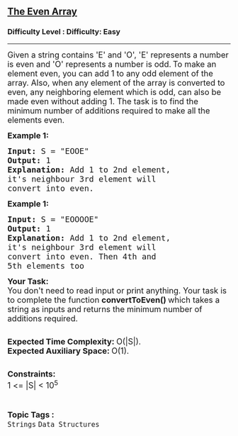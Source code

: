 <h2><a href="https://www.geeksforgeeks.org/problems/the-even-array3825/1">The Even Array</a></h2><h3>Difficulty Level : Difficulty: Easy</h3><hr><div class="problems_problem_content__Xm_eO"><p><span style="font-size:18px">Given a string contains 'E' and 'O', 'E' represents a number is even and 'O' represents a number is odd.</span> <span style="font-size:18px">To make an element even, you can add 1 to any odd element of the array. Also, when any element of the array is converted to even, any neighboring element which is odd, can also be made even without adding 1. The task is to find the minimum number of additions required to make all the elements even. </span></p>

<p><span style="font-size:18px"><strong>Example 1:</strong></span></p>

<pre><span style="font-size:18px"><strong>Input:</strong> S = "EOOE"
<strong>Output:</strong> 1
<strong>Explanation:</strong> Add 1 to 2nd element, 
it's neighbour 3rd element will 
convert into even. </span></pre>

<p><span style="font-size:18px"><strong>Example 1:</strong></span></p>

<pre><span style="font-size:18px"><strong>Input:</strong> S = "EOOOOE"
<strong>Output:</strong> 1
<strong>Explanation:</strong> Add 1 to 2nd element, 
it's neighbour 3rd element will 
convert into even. Then 4th and 
5th elements too</span></pre>

<p><span style="font-size:18px"><strong>Your Task:</strong><br>
You don't need to read input or print anything. Your task is to complete the function <strong>convertToEven()&nbsp;</strong>which takes a string as inputs and returns the minimum number of additions required. </span></p>

<p><br>
<span style="font-size:18px"><strong>Expected Time Complexity:&nbsp;</strong>O(|S|).<br>
<strong>Expected Auxiliary Space:&nbsp;</strong>O(1).</span></p>

<p><br>
<span style="font-size:18px"><strong>Constraints:</strong><br>
1 &lt;= |S| &lt; 10<sup>5</sup> </span></p>
</div><br><p><span style=font-size:18px><strong>Topic Tags : </strong><br><code>Strings</code>&nbsp;<code>Data Structures</code>&nbsp;